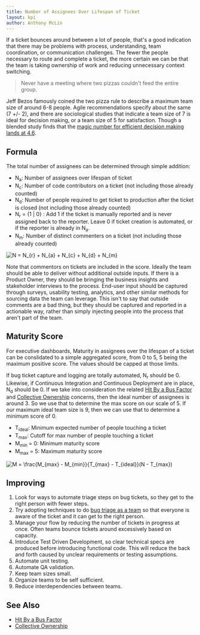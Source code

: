 ```yaml
---
title: Number of Assignees Over Lifespan of Ticket
layout: kpi
author: Anthony McLin
---
```

If a ticket bounces around between a lot of people, that's a good indication that there may be problems with process, understanding, team coordination, or communication challenges. The fewer the people necessary to route and complete a ticket, the more certain we can be that the team is taking ownership of work and reducing unnecessary context switching.

> Never have a meeting where two pizzas couldn't feed the entire group.

Jeff Bezos famously coined the two pizza rule to describe a maximum team size of around 6-8 people. Agile recommendations specify about the same (7 +/- 2), and there are sociological studies that indicate a team size of 7 is ideal for decision making, or a team size of 5 for satisfaction. Though a blended study finds that the [magic number for efficient decision making lands at 4.6](https://sheilamargolis.com/2011/01/24/what-is-the-optimal-group-size-for-decision-making/).

## Formula
The total number of assignees can be determined through simple addition:
* N<sub>a</sub>: Number of assignees over lifespan of ticket
* N<sub>c</sub>: Number of code contributors on a ticket (not including those already counted)
* N<sub>d</sub>: Number of people required to get ticket to production after the ticket is closed (not including those already counted)
* N<sub>r</sub> = {1 | 0} : Add 1 if the ticket is manually reported and is never assigned back to the reporter. Leave 0 if ticket creation is automated, or if the reporter is already in N<sub>a</sub>.
* N<sub>m</sub>: Number of distinct commenters on a ticket (not including those already counted)

<img src="https://latex.codecogs.com/gif.latex?N&space;=&space;N_{r}&space;&plus;&space;N_{a}&space;&plus;&space;N_{c}&space;&plus;&space;N_{d}&space;&plus;&space;N_{m}" title="N = N_{r} + N_{a} + N_{c} + N_{d} + N_{m}" />

Note that commentors on tickets are included in the score. Ideally the team should be able to deliver without additional outside inputs. If there is a Product Owner, they should be bringing the business insights and stakeholder interviews to the process. End-user input should be captured through surveys, usability testing, analytics, and other similar methods for sourcing data the team can leverage. This isn't to say that outside comments are a bad thing, but they should be captured and reported in a actionable way, rather than simply injecting people into the process that aren't part of the team.

## Maturity Score
For executive dashboards, Maturity in assignees over the lifespan of a ticket can be conslidated to a simple aggregated score, from 0 to 5, 5 being the maximum positive score. The values should be capped at those limits.

If bug ticket capture and logging are totally automated, N<sub>r</sub> should be 0. Likewise, if Continuous Integration and Continuous Deployment are in place, N<sub>d</sub> should be 0. If we take into consideration the related [Hit By a Bus Factor](hit-by-a-bus-factor.html) and [Collective Ownership](collective-ownership.html) concerns, then the ideal number of assignees is around 3. So we use that to determine the max score on our scale of 5. If our maximum ideal team size is 9, then we can use that to determine a minimum score of 0.

* T<sub>ideal</sub>: Minimum expected number of people touching a ticket
* T<sub>max</sub>: Cutoff for max number of people touching a ticket
* M<sub>min</sub> = 0: Minimum maturity score
* M<sub>max</sub> = 5: Maximum maturity score

<img src="https://latex.codecogs.com/gif.latex?M&space;=&space;\frac{M_{max}&space;-&space;M_{min}}{T_{max}&space;-&space;T_{ideal}}(N&space;-&space;T_{max})" title="M = \frac{M_{max} - M_{min}}{T_{max} - T_{ideal}}(N - T_{max})" />

## Improving
1. Look for ways to automate triage steps on bug tickets, so they get to the right person with fewer steps.
2. Try adopting techniques to do [bug triage as a team](https://softwareengineering.stackexchange.com/questions/293339/when-to-have-bug-triage-meetings-in-scrum-process) so that everyone is aware of the ticket and it can get to the right person.
3. Manage your flow by reducing the number of tickets in progress at once. Often teams bounce tickets around excessively based on capacity.
4. Introduce Test Driven Development, so clear technical specs are produced before introducing functional code. This will reduce the back and forth caused by unclear requirements or testing assumptions.
5. Automate unit testing.
6. Automate QA validation.
7. Keep team sizes small.
8. Organize teams to be self sufficient.
9. Reduce interdependencies between teams.

## See Also
* [Hit By a Bus Factor](hit-by-a-bus-factor.html)
* [Collective Ownership](collective-ownership.html)
